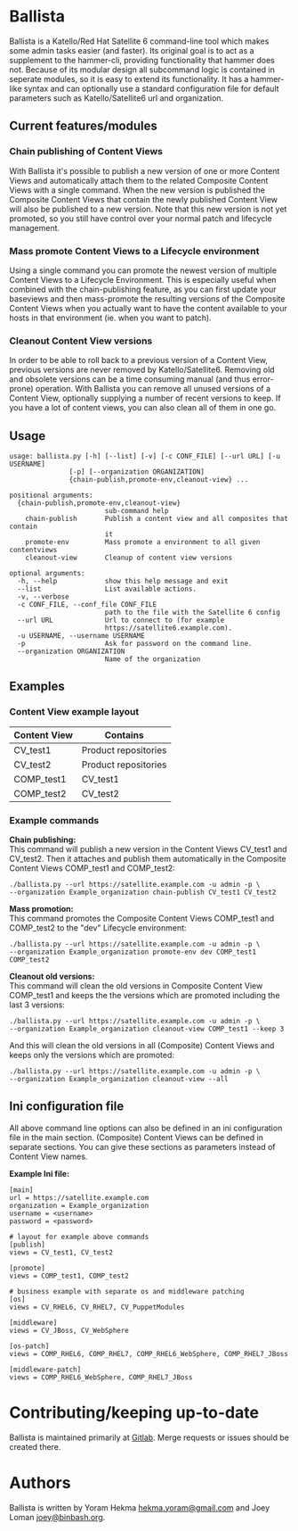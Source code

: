 # Ballista

Ballista is a Katello/Red Hat Satellite 6 command-line tool which makes some admin tasks easier (and faster). Its original goal is to act as a supplement to the hammer-cli, providing functionality that hammer does not. Because of its modular design all subcommand logic is contained in seperate modules, so it is easy to extend its functionality. It has a hammer-like syntax and can optionally use a standard configuration file for default parameters such as Katello/Satellite6 url and organization.

## Current features/modules

### Chain publishing of Content Views

With Ballista it's possible to publish a new version of one or more Content Views and automatically attach them to the related Composite Content Views with a single command. When the new version is published the Composite Content Views that contain the newly published Content View will also be published to a new version. Note that this new version is not yet promoted, so you still have control over your normal patch and lifecycle management.

### Mass promote Content Views to a Lifecycle environment

Using a single command you can promote the newest version of multiple Content Views to a Lifecycle Environment. This is especially useful when combined with the chain-publishing feature, as you can first update your baseviews and then mass-promote the resulting versions of the Composite Content Views when you actually want to have the content available to your hosts in that environment (ie. when you want to patch).

### Cleanout Content View versions

In order to be able to roll back to a previous version of a Content View, previous versions are never removed by Katello/Satellite6. Removing old and obsolete versions can be a time consuming manual (and thus error-prone) operation. With Ballista you can remove all unused versions of a Content View, optionally supplying a number of recent versions to keep. If you have a lot of content views, you can also clean all of them in one go.

## Usage

    usage: ballista.py [-h] [--list] [-v] [-c CONF_FILE] [--url URL] [-u USERNAME]
                   [-p] [--organization ORGANIZATION]
                   {chain-publish,promote-env,cleanout-view} ...

    positional arguments:
      {chain-publish,promote-env,cleanout-view}
                            sub-command help
        chain-publish       Publish a content view and all composites that contain
                            it
        promote-env         Mass promote a environment to all given contentviews
        cleanout-view       Cleanup of content view versions

    optional arguments:
      -h, --help            show this help message and exit
      --list                List available actions.
      -v, --verbose
      -c CONF_FILE, --conf_file CONF_FILE
                            path to the file with the Satellite 6 config
      --url URL             Url to connect to (for example
                            https://satellite6.example.com).
      -u USERNAME, --username USERNAME
      -p                    Ask for password on the command line.
      --organization ORGANIZATION
                            Name of the organization

## Examples

### Content View example layout  

| Content View | Contains |
|---|---|
| CV_test1 | Product repositories |
| CV_test2 | Product repositories |
| COMP_test1 | CV_test1 |
| COMP_test2 | CV_test2 |

### Example commands

**Chain publishing:**  
This command will publish a new version in the Content Views CV\_test1 and CV\_test2. Then it attaches and publish them automatically in the Composite Content Views COMP\_test1 and COMP\_test2:

    ./ballista.py --url https://satellite.example.com -u admin -p \
    --organization Example_organization chain-publish CV_test1 CV_test2

**Mass promotion:**  
This command promotes the Composite Content Views COMP\_test1 and COMP\_test2 to the "dev" Lifecycle environment:

    ./ballista.py --url https://satellite.example.com -u admin -p \
    --organization Example_organization promote-env dev COMP_test1 COMP_test2

**Cleanout old versions:**  
This command will clean the old versions in Composite Content View COMP\_test1 and keeps the the versions which are promoted including the last 3 versions:  

    ./ballista.py --url https://satellite.example.com -u admin -p \
    --organization Example_organization cleanout-view COMP_test1 --keep 3
    
And this will clean the old versions in all (Composite) Content Views and keeps only the versions which are promoted:  

    ./ballista.py --url https://satellite.example.com -u admin -p \
    --organization Example_organization cleanout-view --all

## Ini configuration file

All above command line options can also be defined in an ini configuration file in the main section. (Composite) Content Views can be defined in separate sections. You can give these sections as parameters instead of Content View names.

**Example Ini file:**

    [main]
    url = https://satellite.example.com
    organization = Example_organization
    username = <username>
    password = <password>

    # layout for example above commands
    [publish]
    views = CV_test1, CV_test2

    [promote]
    views = COMP_test1, COMP_test2

    # business example with separate os and middleware patching
    [os]
    views = CV_RHEL6, CV_RHEL7, CV_PuppetModules

    [middleware]
    views = CV_JBoss, CV_WebSphere

    [os-patch]
    views = COMP_RHEL6, COMP_RHEL7, COMP_RHEL6_WebSphere, COMP_RHEL7_JBoss
    
    [middleware-patch]
    views = COMP_RHEL6_WebSphere, COMP_RHEL7_JBoss

# Contributing/keeping up-to-date
Ballista is maintained primarily at [Gitlab](https://gitlab.com/parapet/ballista). Merge requests or issues should be created there.

# Authors
Ballista is written by Yoram Hekma <hekma.yoram@gmail.com> and Joey Loman <joey@binbash.org>.
